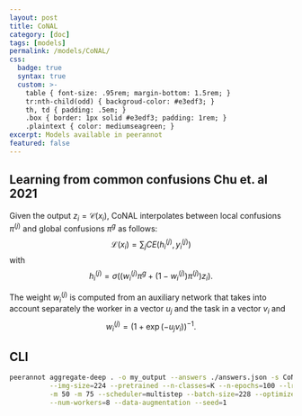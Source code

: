 ```yaml
---
layout: post
title: CoNAL
category: [doc]
tags: [models]
permalink: /models/CoNAL/
css:
  badge: true
  syntax: true
  custom: >-
    table { font-size: .95rem; margin-bottom: 1.5rem; }
    tr:nth-child(odd) { backgroud-color: #e3edf3; }
    th, td { padding: .5em; }
    .box { border: 1px solid #e3edf3; padding: 1rem; }
    .plaintext { color: mediumseagreen; }
excerpt: Models available in peerannot
featured: false
---
```


## Learning from common confusions Chu et. al 2021

Given the output $z_i=\mathcal{C}(x_i)$, CoNAL interpolates between local confusions $\pi^{(j)}$ and global confusions $\pi^g$ as follows:
$$
\mathcal{L}(x_i) = \sum_{j} CE(h_i^{(j)}, y_i^{(j)})
$$
with
$$
h_i^{(j)} = \sigma((w_i^{(j)}\pi^g + (1-w_i^{(j)})\pi^{(j)} )z_i).
$$

The weight $w_i^{(j)}$ is computed from an auxiliary network that takes into account separately the worker in a vector $u_j$ and the task in a vector $v_i$ and
$$
w_i^{(j)} = (1+\exp(-u_jv_i))^{-1}.
$$

## CLI

```bash
peerannot aggregate-deep . -o my_output --answers ./answers.json -s CoNAL[scale=0] --model resnet18 \
          --img-size=224 --pretrained --n-classes=K --n-epochs=100 --lr=0.001 \
          -m 50 -m 75 --scheduler=multistep --batch-size=228 --optimizer=adam \
          --num-workers=8 --data-augmentation --seed=1
```